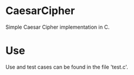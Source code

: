 # CaesarCipher
Simple Caesar Cipher implementation in C.

# Use
Use and test cases can be found in the file 'test.c'.
